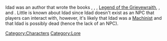 Idad was an author that wrote the books [](Mass_Extinction_Series.md), [](Cultural_Groupings_And_Evolution_Series.md), [](The_Mystery_Of_Skeletech_Series.md),
[Legend of the Grievewraith](Legends_Series.md "wikilink"), [](Legends_Series.md), and [](Legends_Series.md). Little is known about Idad since Idad
doesn't exist as an NPC that players can interact with, however, it's
likely that Idad was a [Machinist](Machinists.md "wikilink") and that Idad
is possibly dead (hence the lack of an NPC).

[Category:Characters](Category:Characters "wikilink")
[Category:Lore](Category:Lore "wikilink")